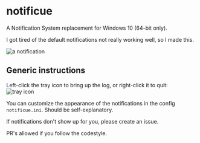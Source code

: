 # notificue
A Notification System replacement for Windows 10 (64-bit only).

I got tired of the default notifications not really working well, so I made this.

![a notification](https://i.imgur.com/8UaSxZu.png)

## Generic instructions

Left-click the tray icon to bring up the log, or right-click it to quit: ![tray icon](https://i.imgur.com/uLSZQzM.png)

You can customize the appearance of the notifications in the config `notificue.ini`. Should be self-explanatory.

If notifications don't show up for you, please create an issue.

PR's allowed if you follow the codestyle.

